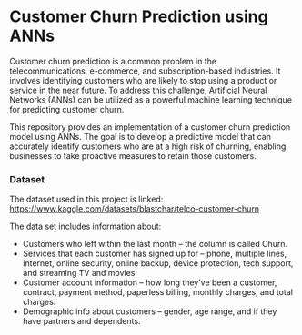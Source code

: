 # Customer Churn Prediction using ANNs


Customer churn prediction is a common problem in the telecommunications, e-commerce, and subscription-based industries. It involves identifying customers who are likely to stop using a product or service in the near future. To address this challenge, Artificial Neural Networks (ANNs) can be utilized as a powerful machine learning technique for predicting customer churn.

This repository provides an implementation of a customer churn prediction model using ANNs. The goal is to develop a predictive model that can accurately identify customers who are at a high risk of churning, enabling businesses to take proactive measures to retain those customers.

### Dataset
The dataset used in this project is linked: https://www.kaggle.com/datasets/blastchar/telco-customer-churn

The data set includes information about:

- Customers who left within the last month – the column is called Churn.
- Services that each customer has signed up for – phone, multiple lines, internet, online security, online backup, device protection, tech support, and streaming TV and  movies.
- Customer account information – how long they’ve been a customer, contract, payment method, paperless billing, monthly charges, and total charges.
- Demographic info about customers – gender, age range, and if they have partners and dependents.
